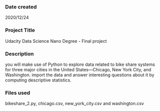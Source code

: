 ### Date created
2020/12/24
### Project Title
Udacity Data Science Nano Degree - Final project


### Description
you will make use of Python to explore data related to bike share systems for three major cities in the United States—Chicago, New York City, and Washington. import the data and answer interesting questions about it by computing descriptive statistics.

### Files used
bikeshare_2.py, chicago.csv, new_york_city.csv and washington.csv

